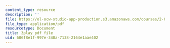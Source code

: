 ```yaml
---
content_type: resource
description: ''
file: https://ol-ocw-studio-app-production.s3.amazonaws.com/courses/2-003sc-engineering-dynamics-fall-2011/606f8e1f997e348a71382164e1aae402_OxcCPTc_bXw.pdf
file_type: application/pdf
resourcetype: Document
title: 3play pdf file
uid: 606f8e1f-997e-348a-7138-2164e1aae402
---
```


